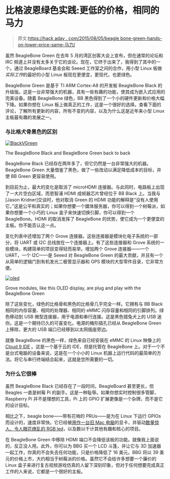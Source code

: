 # 比格波恩绿色实践:更低的价格，相同的马力

> 原文:[https://hack aday . com/2015/08/05/beagle bone-green-hands-on-lower-price-same-马力/](https://hackaday.com/2015/08/05/beaglebone-green-hands-on-lower-price-same-horsepower/)

虽然 BeagleBone Green 在去年 5 月的湾区创客大会上宣布，但在通常的论坛和 IRC 频道上并没有太多关于它的谈论。现在，它终于出来了，我得到了其中的一个。通过 BeagleBoard 基金会和 Seeed 工作室之间的合作，用小型 Linux 板做*实际工作*的最好的小型 Linux 板现在更便宜，更现代，也更绿色。

BeagleBone Green 是基于 TI ARM Cortex-A8 的开发板 BeagleBone Black 的升级版。这是一台非常强大的机器，具有一些有趣的功能，使其成为嵌入式应用的完美设备。随着 BeagleBone 绿色，BB 黑色得到了一个小的硬件更新和价格大幅下降。如果你想在 Linux 板上做真正的工作，这是一个很好的选择。查看下面的评论，了解所有更新的内容，所有不变的内容，以及为什么这是近年来小型 Linux 主板最有趣的发展之一。

### 与比格犬骨黑色的区别

[![BlackVGreen](../Images/cc8cb9ba7c411d84e02aa2d39a153e70.png)](https://hackaday.com/wp-content/uploads/2015/08/blackvgreen.jpg)

The BeagleBone Black and BeagleBone Green back to back

BeagleBone Black 已经存在两年多了，但它仍然是一台非常强大的机器。BeagleBone Green 大量借鉴了黑色，做了一些改动以满足降低成本的目标，并使 BB Green 更容易使用。

到目前为止，最大的变化是取消了 microHDMI 连接器。与此同时，电路板上出现了一大片空白区域，而恩智浦 HDMI 成帧器芯片曾经位于 BB Black 上。当我与[Jason Kridner]交谈时，他对取消 Green 的 HDMI 功能的解释是“没有人使用它。”这是公平和真实的；如果你想要一个媒体服务器，你可以得到一个树莓派，如果你想要一个小巧的 Linux 盒子来快速切换引脚，你可以得到一个 BeagleBone。HDMI 的取消发挥了 BeagleBone 的优势，使它成为一个更便宜的主板。你不能否认这一点。

变化列表中还增加了两个 Grove 连接器。这些连接器是模块化电子系统的一部分，将 UART 或 I2C 总线放在一个连接器上。有了这些连接器和 Grove 系统的一些模块，构建简单的项目变得轻而易举。增加两个 Grove 连接器——一个 UART，一个 I2C——是 Seeed 对 BeagleBone Green 的最大贡献，并且有一个从简单的逻辑门到有机发光二极管显示器和 GPS 模块的大型零件目录，它非常方便。

[![oled](../Images/3f7c75cc19e4d1f389b8fa026a5a777e.png)](https://hackaday.com/wp-content/uploads/2015/08/oled.png)

Grove modules, like this OLED display, are plug and play with the BeagleBone Green

除了这些变化，绿色的比格骨和黑色的比格骨几乎完全一样。它拥有与 BB Black 相同的内存容量、相同的处理器、相同的 eMMC 闪存容量和相同的引脚排列。绿色移动到 USB 微型连接器，用于电源和串行连接。这是黑色猎兔犬上的 USB 迷你。这是一个期待已久的可喜变化。电源的桶形插孔已经从 BeagleBone Green 上移除，更大的 USB 端口已经移到以太网插座旁边。

就像 BeagleBone 的黑色一样，绿色来自已经安装在 eMMC 的 Linux 映像上的 [Cloud 9 IDE](https://c9.io/) 。这是一个基于云的 IDE，但是托管在 BeagleBone 上。对于一个不是台式电脑的设备来说，这是在一个小小的 Linux 机器上运行代码的最简单的方法。将它与串行终端结合起来，这就是您所需要的一切。

### 为什么它很棒

虽然 BeagleBone Black 已经存在了一段时间，BeagleBoard 甚至更长，但 Beagles 一直是树莓 Pi 的副手。这是一种耻辱。如果你想实时控制很多管脚，Raspberry Pi 并不是理想的工具，Pi 上的 GPIO 扩展更像是一个杂牌，而不是它的设计目标。

相比之下，beagle bone——带有花哨的 PRUs——是为在 Linux 下运行 GPIOs 而设计的，速度非常快。它已经被[用作一台旧 Mac 电脑](http://hackaday.com/2014/02/05/the-30th-anniversary-macintosh/)的显卡，并驱动[数量惊人、令人眼花缭乱的 RGB led](https://hackaday.io/project/3-fled)，以及数以千计其他有趣和核心的项目。

在 BeagleBone Green 中移除 HDMI 端口不会降低该板的功能。就像我上面说的，反正没人用。此外，你可以为 BBG 买一个 LCD 斗篷，并让它与 3D 加速器一起工作，你真的不会失去任何功能，只是价格降低了 16 美元。BBG 将以 39 美元的价格上市，大约相当于树莓派的价格。虽然它不会给许多想要一个廉价的 Linux 盒子来进行复古视频游戏仿真的人留下深刻印象，但对于任何想要完成真正工作的人来说，它都是一个很好的主板。